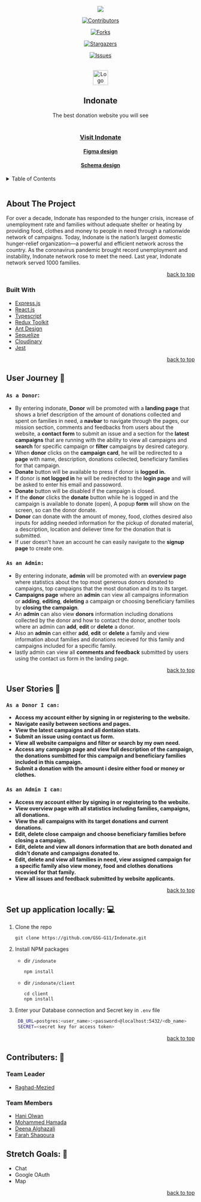 <div id="top" align="center">
    
![](https://i.imgur.com/VtPIP9k.png) 
</div>

<div align="center">
    <div>
    
   
[![Contributors][contributors-shield]][contributors-url]

[![Forks][forks-shield]][forks-url]

[![Stargazers][stars-shield]][stars-url]

[![Issues][issues-shield]][issues-url]
    </div>
</div>
    

<!-- PROJECT LOGO -->
<br />
<div>    
<div align="center">
  <a href="https://github.com/GSG-G11/Indonate">
    <img src="https://i.imgur.com/gJbA8hk.png" alt="Logo" width="40" height="40">
  </a>
</div>
  <h2 align="center">Indonate</h2>
  <p align="center">
    The best donation website you will see
    <br />
      <br />
    <div align='center'>
 <h3><a href="https://indonate.herokuapp.com/">Visit Indonate</a></h3>
   <h4><a href="https://www.figma.com/file/lhAfRWVmQ75y8USQoRp4wL/Indonate?node-id=0%3A1">Figma design</a></h4>
     <h4><a href="https://ibb.co/nwCQ0TJ">Schema design</a></h4>
      </p>
</div>

<!-- TABLE OF CONTENTS -->
<details>
  <summary>Table of Contents</summary>
  <ol>
    <li>
      <a href="#About-The-Project">About The Project</a>
      <ul>
        <li><a href="#Built-With">Built With</li> 
      </ul>
    </li>
    <li>
      <a href="#Set-up-application-locally-💻">Install application</a>
    </li>
            <li>
      <a href="#User-Journey-🚀">User journey</a>
    <ul>
<li><a href="##As-a-Donor">donor</a></li>
<li><a href="#As-an-Admin">admin</a></li>        
      </ul>
    </li>
    <li>
      <a href="#User-Stories-📔">User stories</a>
         <ul>
<li><a href="#As-a-Donor-I-can">donor</a></li>
<li><a href="#As-an-Admin-I-can">admin</a></li>        
      </ul>
    </li>
    <li><a href="#Contributers-👥">Contributers</a></li>
    <li><a href="#Stretch-Goals-🎯">Stretch goals</a></li>
      
  </ol>
</details>

<br>


<!-- ABOUT THE PROJECT -->
## About The Project

For over a decade, Indonate has responded to the hunger crisis, increase of unemployment rate and families without adequate shelter or heating by providing food, clothes and money to people in need through a nationwide network of campaigns. Today, Indonate is the nation’s largest domestic hunger-relief organization—a powerful and efficient network across the country. As the coronavirus pandemic brought record unemployment and instability, Indonate network rose to meet the need. Last year, Indonate network served 1000 families.

<p align="right"><a href="#top">back to top</a></p>



### Built With

* [Express.js](https://expressjs.com/)
* [React.js](https://reactjs.org/)
* [Typescript](https://www.typescriptlang.org/)
* [Redux Toolkit](https://redux-toolkit.js.org/)
* [Ant Design](https://ant.design/)
* [Sequelize](https://sequelize.org/)
* [Cloudinary](https://cloudinary.com/)
* [Jest](https://jestjs.io/)
    
<p align="right"><a href="#top">back to top</a></p>


## User Journey 🚀
### `As a Donor`:
    
* By entering indonate, **Donor** will be promoted with a **landing page** that shows a brief description of the amount of donations collected and spent on families in need, a **navbar** to navigate through the pages, our mission section, comments and feedbacks from users about the website, a **contact form** to submit an issue and a section for the **latest campaigns** that are running with the ability to view all campaigns and **search** for specific campaign or **filter** campaigns by desired category.
* When **donor** clicks on the **campaign card**, he will be redirected to a **page** with name, description, donations collected, beneficiary families for that campaign.
* **Donate** button will be available to press if donor is **logged in.**
* If donor is **not logged in** he will be redirected to the **login page** and will be asked to enter his email and passoword.
* **Donate** button will be disabled if the campaign is closed.
* If the **donor** clicks the **donate** button while he is logged in and the campaign is available to donate (open), A popup **form** will show on the screen, so can the donor donate.
* **Donor** can donate with the amount of money, food, clothes desired also inputs for adding needed information for the pickup of donated material, a description, location and deliever time for the donation that is submitted.
* If user doesn't have an account he can easily navigate to the **signup page** to create one.
  
### `As an Admin:`
* By entering indonate, **admin** will be promoted with an **overview page** where statistics about the top most generous donors donated to campaigns, top campaigns that the most donation and its to its target.
* **Campaigns page** where an **admin** can view all campaigns information or **adding**, **editing**, **deleting** a campaign or choosing beneficiary families by **closing the campaign**.
* An **admin** can also view **donors** information including donations collected by the donor and how to contact the donor, another tools where an admin can **add**, **edit** or **delete** a donor.
* Also an **admin** can either **add**, **edit** or **delete** a family and view information about families and donations recieved for this family and campaigns included for a specific family.
* lastly admin can view all **comments and feedback** submitted by users using the contact us form in the landing page.
<p align="right"><a href="#top">back to top</a></p>

    
## User Stories 📔
### `As a Donor I can:`
- **Access my account either by signing in or registering to the website.**
- **Navigate easily between sections and pages.**
- **View the latest campaigns and all dontaion stats.** 
- **Submit an issue using contact us form.**
- **View all website campaigns and filter or search by my own need.**
- **Access any campaign page and view full description of the campaign, the donations sumbitted for this campaign and beneficiary families included in this campaign.**
- **Submit a donation with the amount i desire either food or money or clothes.**

### `As an Admin I can:`
- **Access my account either by signing in or registering to the website.**
- **View overview page with all statistics including families, campaigns, all donations.**
- **View the all campaigns with its target donations and current donations.** 
- **Edit, delete close campaign and choose beneficiary families before closing a campaign.**
- **Edit, delete and view all donors information that are both donated and didn't donate and campaigns donated to.** 
- **Edit, delete and view all families in need, view assigned campaign for a specific family also view money, food and clothes donations recevied for that family.**
- **View all issues and feedback submitted by website applicants.**

<p align="right"><a href="#top">back to top</a></p>


## Set up application locally: 💻

1. Clone the repo

   ```
   git clone https://github.com/GSG-G11/Indonate.git
   ```
2. Install NPM packages
   * dir `/indonate`
   
        ```
       npm install
       ```
   * dir `/indonate/client`
   
        ```
       cd client 
       npm install
       ```
3. Enter your Database connection and Secret key in 
`.env` file
   ```sh
    DB_URL=postgres:<user_name>:<password>@localhost:5432/<db_name>
    SECRET=<secret key for access token>
   ```

<p align="right"><a href="#top">back to top</a></p>

<!-- CONTRIBUTING -->
## Contributers: 👥

### Team Leader
* [Raghad-Mezied](https://github.com/Raghad-Mezied)

### Team Members
* [Hani Olwan](https://github.com/HaniOlwan)
* [Mohammed Hamada](https://github.com/Mohammed-Hamada)
* [Deena Alghazali](https://github.com/DeenaAlghazali)
* [Farah Shaqoura](https://github.com/farah2003)

<!--Stretch Goals -->
## Stretch Goals: 🎯
* Chat
* Google OAuth
* Map

<p align="right"><a href="#top">back to top</a></p>


<!-- MARKDOWN LINKS & IMAGES -->
<!-- https://www.markdownguide.org/basic-syntax/#reference-style-links -->
[contributors-shield]: https://img.shields.io/github/contributors/GSG-G11/Indonate.svg?style=for-the-badge
[contributors-url]: https://github.com/GSG-G11/Indonate/graphs/contributors
[forks-shield]: https://img.shields.io/github/forks/GSG-G11/Indonate.svg?style=for-the-badge
[forks-url]: https://github.com/GSG-G11/Indonate/network/members
[stars-shield]: https://img.shields.io/github/stars/GSG-G11/Indonate.svg?style=for-the-badge
[stars-url]: https://github.com/GSG-G11/Indonate/stargazers
[issues-shield]: https://img.shields.io/github/issues/GSG-G11/Indonate.svg?style=for-the-badge
[issues-url]: https://github.com/GSG-G11/Indonate/issues
[license-shield]: https://img.shields.io/github/license/GSG-G11/Indonate.svg?style=for-the-badge
[license-url]: https://github.com/GSG-G11/Indonate/blob/master/LICENSE.txt




